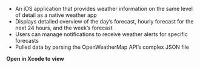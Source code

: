 *	An iOS application that provides weather information on the same level of detail as a native weather app
*	Displays detailed overview of the day’s forecast, hourly forecast for the next 24 hours, and the week’s forecast
*	Users can manage notifications to receive weather alerts for specific forecasts
*	Pulled data by parsing the OpenWeatherMap API’s complex JSON file

**Open in Xcode to view**
